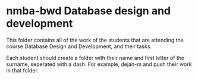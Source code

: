 # nmba-bwd Database design and development
This folder contains all of the work of the students that are attending the course Database Design and Development, and their tasks.

Each student should create a folder with their name and first letter of the surname, seperated with a dash. For example, dejan-m and push their work in that folder.


